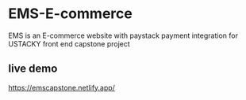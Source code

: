# EMS-E-commerce
EMS is an E-commerce website with paystack payment integration for USTACKY front end capstone project 

## live demo
https://emscapstone.netlify.app/
